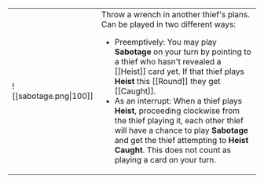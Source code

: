 | | |
|-|-|
|![[sabotage.png\|100]]|Throw a wrench in another thief's plans. Can be played in two different ways:<ul><li>Preemptively: You may play **Sabotage** on your turn by pointing to a thief who hasn't revealed a [[Heist]] card yet. If that thief plays **Heist** this [[Round]] they get [[Caught]].</li><li>As an interrupt: When a thief plays **Heist**, proceeding clockwise from the thief playing it, each other thief will have a chance to play **Sabotage** and get the thief attempting to **Heist** **Caught**. This does not count as playing a card on your turn.</li></ul>|
